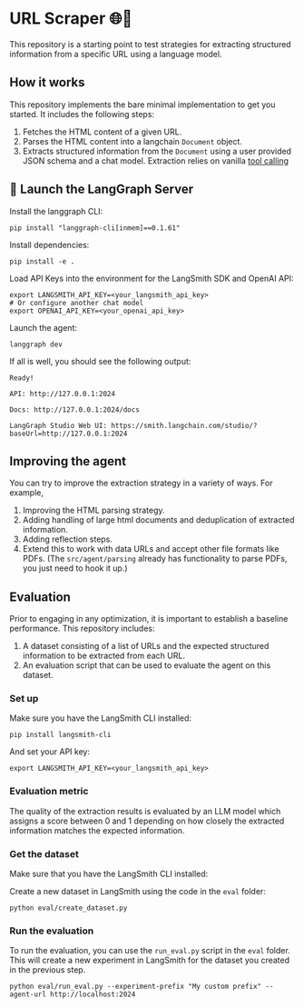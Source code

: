 # URL Scraper 🌐🤖

This repository is a starting point to test strategies for extracting structured information from a specific URL using a language model.


## How it works

This repository implements the bare minimal implementation to get you started. It includes the following steps:

1. Fetches the HTML content of a given URL.
2. Parses the HTML content into a langchain `Document` object.
3. Extracts structured information from the `Document` using a user provided JSON schema and a chat model. Extraction relies on vanilla [tool calling](https://python.langchain.com/docs/concepts/tool_calling/)

## 🚀 Launch the LangGraph Server

Install the langgraph CLI:

```shell
pip install "langgraph-cli[inmem]==0.1.61"
```

Install dependencies:

```shell
pip install -e .
```  

Load API Keys into the environment for the LangSmith SDK and OpenAI API:

```shell
export LANGSMITH_API_KEY=<your_langsmith_api_key>
# Or configure another chat model
export OPENAI_API_KEY=<your_openai_api_key>
```

Launch the agent:

```shell
langgraph dev
```

If all is well, you should see the following output:

```shell
Ready!

API: http://127.0.0.1:2024

Docs: http://127.0.0.1:2024/docs

LangGraph Studio Web UI: https://smith.langchain.com/studio/?baseUrl=http://127.0.0.1:2024
```

## Improving the agent

You can try to improve the extraction strategy in a variety of ways. For example,

1. Improving the HTML parsing strategy.
2. Adding handling of large html documents and deduplication of extracted information.
3. Adding reflection steps.
4. Extend this to work with data URLs and accept other file formats like PDFs. (The `src/agent/parsing` already has functionality to parse PDFs, you just need to hook it up.)

## Evaluation

Prior to engaging in any optimization, it is important to establish a baseline performance. This repository includes:

1. A dataset consisting of a list of URLs and the expected structured information to be extracted from each URL.
2. An evaluation script that can be used to evaluate the agent on this dataset.

### Set up

Make sure you have the LangSmith CLI installed:

```shell
pip install langsmith-cli
```

And set your API key:

```shell
export LANGSMITH_API_KEY=<your_langsmith_api_key>
```

### Evaluation metric

The quality of the extraction results is evaluated by an LLM model which assigns a
score between 0 and 1 depending on how closely the extracted information matches the expected information.

### Get the dataset

Make sure that you have the LangSmith CLI installed:

Create a new dataset in LangSmith using the code in the `eval` folder:

```shell
python eval/create_dataset.py
```

### Run the evaluation

To run the evaluation, you can use the `run_eval.py` script in the `eval` folder. This will create a new experiment in LangSmith for the dataset you created in the previous step.

```shell
python eval/run_eval.py --experiment-prefix "My custom prefix" --agent-url http://localhost:2024
```
